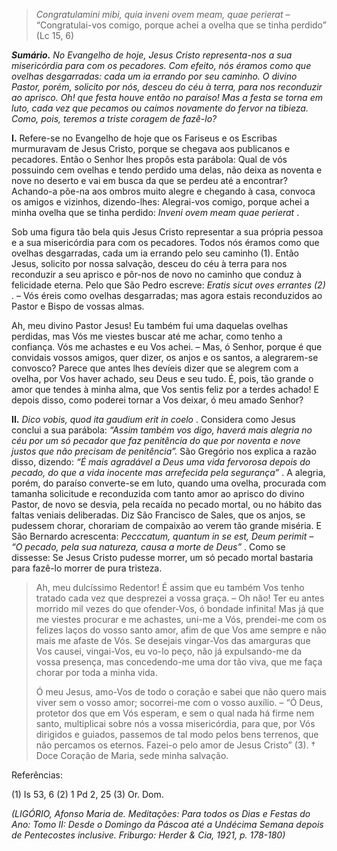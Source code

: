 > *Congratulamini mibi, quia inveni ovem meam, quae perierat* – “Congratulai-vos comigo, porque achei a ovelha que se tinha perdido” (Lc 15, 6)

***Sumário.** No Evangelho de hoje, Jesus Cristo representa-nos a sua misericórdia para com os pecadores. Com efeito, nós éramos como que ovelhas desgarradas: cada um ia errando por seu caminho. O divino Pastor, porém, solicito por nós, desceu do céu à terra, para nos reconduzir ao aprisco. Oh! que festa houve então no paraíso! Mas a festa se torna em luto, cada vez que pecamos ou caímos novamente do fervor na tibieza. Como, pois, teremos a triste coragem de fazê-lo?*

**I.** Refere-se no Evangelho de hoje que os Fariseus e os Escribas murmuravam de Jesus Cristo, porque se chegava aos publicanos e pecadores. Então o Senhor lhes propôs esta parábola: Qual de vós possuindo cem ovelhas e tendo perdido uma delas, não deixa as noventa e nove no deserto e vai em busca da que se perdeu até a encontrar? Achando-a põe-na aos ombros muito alegre e chegando à casa, convoca os amigos e vizinhos, dizendo-lhes: Alegrai-vos comigo, porque achei a minha ovelha que se tinha perdido: *Inveni ovem meam quae perierat* .

Sob uma figura tão bela quis Jesus Cristo representar a sua própria pessoa e a sua misericórdia para com os pecadores. Todos nós éramos como que ovelhas desgarradas, cada um ia errando pelo seu caminho (1). Então Jesus, solicito por nossa salvação, desceu do céu à terra para nos reconduzir a seu aprisco e pôr-nos de novo no caminho que conduz à felicidade eterna. Pelo que São Pedro escreve: *Eratis sicut oves errantes (2)* . – Vós éreis como ovelhas desgarradas; mas agora estais reconduzidos ao Pastor e Bispo de vossas almas.

Ah, meu divino Pastor Jesus! Eu também fui uma daquelas ovelhas perdidas, mas Vós me viestes buscar até me achar, como tenho a confiança. Vós me achastes e eu Vos achei. – Mas, ó Senhor, porque é que convidais vossos amigos, quer dizer, os anjos e os santos, a alegrarem-se convosco? Parece que antes lhes devíeis dizer que se alegrem com a ovelha, por Vos haver achado, seu Deus e seu tudo. É, pois, tão grande o amor que tendes à minha alma, que Vos sentis feliz por a terdes achado! E depois disso, como poderei tornar a Vos deixar, ó meu amado Senhor?

**II.** *Dico vobis, quod ita gaudium erit in coelo* . Considera como Jesus conclui a sua parábola: *“Assim também vos digo, haverá mais alegria no céu por um só pecador que faz penitência do que por noventa e nove justos que não precisam de penitência”.* São Gregório nos explica a razão disso, dizendo: *“É mais agradável a Deus uma vida fervorosa depois do pecado, do que a vida inocente mas arrefecida pela segurança”* . A alegria, porém, do paraíso converte-se em luto, quando uma ovelha, procurada com tamanha solicitude e reconduzida com tanto amor ao aprisco do divino Pastor, de novo se desvia, pela recaída no pecado mortal, ou no hábito das faltas veniais deliberadas. Diz São Francisco de Sales, que os anjos, se pudessem chorar, chorariam de compaixão ao verem tão grande miséria. E São Bernardo acrescenta: *Pecccatum, quantum in se est, Deum perimit – “O pecado, pela sua natureza, causa a morte de Deus”* . Como se dissesse: Se Jesus Cristo pudesse morrer, um só pecado mortal bastaria para fazê-lo morrer de pura tristeza.

> Ah, meu dulcíssimo Redentor! É assim que eu também Vos tenho tratado cada vez que desprezei a vossa graça. – Oh não! Ter eu antes morrido mil vezes do que ofender-Vos, ó bondade infinita! Mas já que me viestes procurar e me achastes, uni-me a Vós, prendei-me com os felizes laços do vosso santo amor, afim de que Vos ame sempre e não mais me afaste de Vós. Se desejais vingar-Vos das amarguras que Vos causei, vingai-Vos, eu vo-lo peço, não já expulsando-me da vossa presença, mas concedendo-me uma dor tão viva, que me faça chorar por toda a minha vida.
>
> Ó meu Jesus, amo-Vos de todo o coração e sabei que não quero mais viver sem o vosso amor; socorrei-me com o vosso auxílio. – “Ó Deus, protetor dos que em Vós esperam, e sem o qual nada há firme nem santo, multiplicai sobre nós a vossa misericórdia, para que, por Vós dirigidos e guiados, passemos de tal modo pelos bens terrenos, que não percamos os eternos. Fazei-o pelo amor de Jesus Cristo” (3). † Doce Coração de Maria, sede minha salvação.

Referências:

\(1\) Is 53, 6 (2) 1 Pd 2, 25 (3) Or. Dom.

*(LIGÓRIO, Afonso Maria de. Meditações: Para todos os Dias e Festas do Ano: Tomo II: Desde o Domingo da Páscoa até a Undécima Semana depois de Pentecostes inclusive. Friburgo: Herder & Cia, 1921, p. 178-180)*
